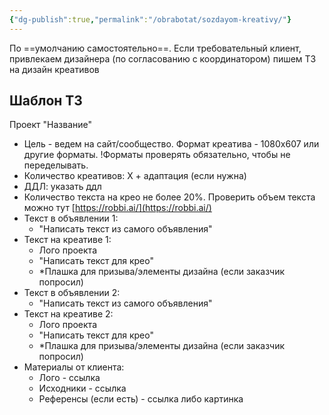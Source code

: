 ```yaml
---
{"dg-publish":true,"permalink":"/obrabotat/sozdayom-kreativy/"}
---
```


По ==умолчанию самостоятельно==. Если требовательный клиент, привлекаем дизайнера (по согласованию с координатором) пишем ТЗ на дизайн креативов

## Шаблон ТЗ
Проект "Название"

- Цель - ведем на сайт/сообщество. Формат креатива - 1080х607 или другие форматы. !Форматы проверять обязательно, чтобы не переделывать.
- Количество креативов: Х + адаптация (если нужна)
- ДДЛ: указать ддл
- Количество текста на крео не более 20%. Проверить объем текста можно тут [https://robbi.ai/](https://robbi.ai/)
- Текст в объявлении 1:
	- "Написать текст из самого объявления"
- Текст на креативе 1:
	- Лого проекта
	- "Написать текст для крео"
	- *Плашка для призыва/элементы дизайна (если заказчик попросил)
- Текст в объявлении 2:
	- "Написать текст из самого объявления"
- Текст на креативе 2:
	- Лого проекта
	- "Написать текст для крео"
	- *Плашка для призыва/элементы дизайна (если заказчик попросил)
- Материалы от клиента:
	- Лого - ссылка
	- Исходники - ссылка
	- Референсы (если есть) - ссылка либо картинка